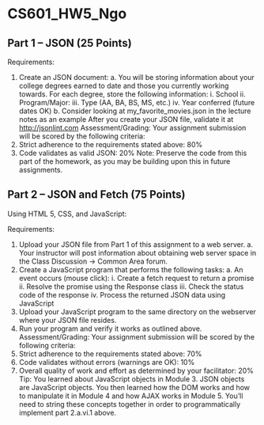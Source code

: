 # CS601_HW5_Ngo

## Part 1 – JSON (25 Points)

Requirements:
1. Create an JSON document:
    a. You will be storing information about your college degrees earned
to date and those you currently working towards. For each degree,
store the following information:
        i. School
        ii. Program/Major:
        iii. Type (AA, BA, BS, MS, etc.)
     iv. Year conferred (future dates OK)
    b. Consider looking at my_favorite_movies.json in the lecture notes as
    an example
After you create your JSON file, validate it at http://jsonlint.com
    Assessment/Grading:
Your assignment submission will be scored by the following criteria:
1. Strict adherence to the requirements stated above: 80%
2. Code validates as valid JSON: 20%
Note: Preserve the code from this part of the homework, as you may be building
upon this in future assignments.


## Part 2 – JSON and Fetch (75 Points)
Using HTML 5, CSS, and JavaScript:

Requirements:
1. Upload your JSON file from Part 1 of this assignment to a web server.
a. Your instructor will post information about obtaining web server
space in the Class Discussion -> Common Area forum.
2. Create a JavaScript program that performs the following tasks:
a. An event occurs (mouse click):
i. Create a fetch request to return a promise
ii. Resolve the promise using the Response class
iii. Check the status code of the response
iv. Process the returned JSON data using JavaScript
3. Upload your JavaScript program to the same directory on the webserver
where your JSON file resides.
4. Run your program and verify it works as outlined above.
Assessment/Grading:
Your assignment submission will be scored by the following criteria:
1. Strict adherence to the requirements stated above: 70%
2. Code validates without errors (warnings are OK): 10%
3. Overall quality of work and effort as determined by your facilitator: 20%
Tip: You learned about JavaScript objects in Module 3. JSON objects are
JavaScript objects. You then learned how the DOM works and how to manipulate
it in Module 4 and how AJAX works in Module 5. You’ll need to string these
concepts together in order to programmatically implement part 2.a.vi.1 above.
